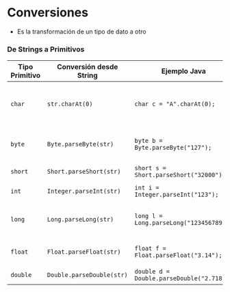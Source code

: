 # Conversiones

- Es la transformación de un tipo de dato a otro

### De Strings a Primitivos
| Tipo Primitivo | Conversión desde String             | Ejemplo Java                          | Notas                                                                                                   |
|----------------|-------------------------------------|---------------------------------------|---------------------------------------------------------------------------------------------------------|
| `char`         | `str.charAt(0)`                     | `char c = "A".charAt(0);`             | Toma solo el primer carácter del `String`, el 0 indica el indice del string; cuidado con strings vacíos |
| `byte`         | `Byte.parseByte(str)`               | `byte b = Byte.parseByte("127");`     | Rango: -128 a 127; lanza `NumberFormatException` si es inválido                                         |
| `short`        | `Short.parseShort(str)`             | `short s = Short.parseShort("32000");`| Rango: -32,768 a 32,767                                                                                 |
| `int`          | `Integer.parseInt(str)`             | `int i = Integer.parseInt("123");`    | Valor fuera de rango lanza excepción                                                                    |
| `long`         | `Long.parseLong(str)`               | `long l = Long.parseLong("123456789");` | Acepta valores grandes, pero también puede lanzar excepción                                             |
| `float`        | `Float.parseFloat(str)`             | `float f = Float.parseFloat("3.14");` | Menor precisión; acepta notación científica (e.g., "1e3")                                               |
| `double`       | `Double.parseDouble(str)`           | `double d = Double.parseDouble("2.718");` | Mayor precisión que `float`                                                                             |




